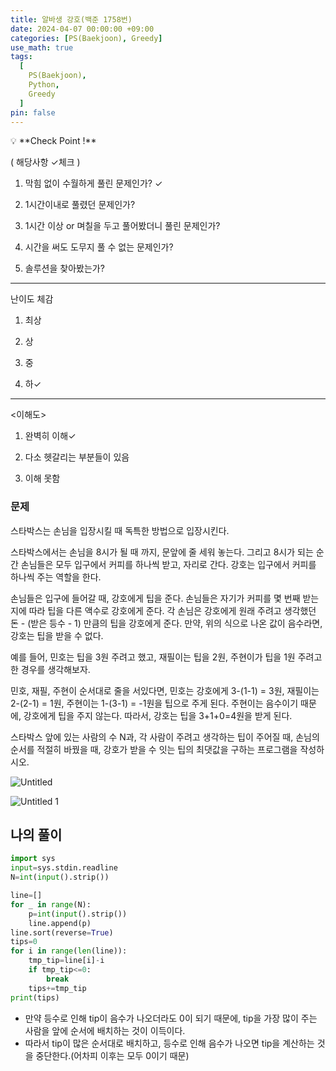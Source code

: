 ```yaml
---
title: 알바생 강호(백준 1758번)
date: 2024-04-07 00:00:00 +09:00
categories: [PS(Baekjoon), Greedy]
use_math: true
tags:
  [
    PS(Baekjoon),
    Python,
    Greedy
  ]
pin: false
---
```


<aside>
💡 **Check Point !**

( 해당사항 ✓체크 )

1. 막힘 없이 수월하게 풀린 문제인가? ✓

2. 1시간이내로 풀렸던 문제인가?

3. 1시간 이상 or 며칠을 두고 풀어봤더니 풀린 문제인가?

4. 시간을 써도 도무지 풀 수 없는 문제인가?

5. 솔루션을 찾아봤는가?

---

난이도 체감

1. 최상

2. 상

3. 중

4. 하✓

---

<이해도>

1. 완벽히 이해✓

2. 다소 헷갈리는 부분들이 있음

3. 이해 못함

</aside>

### 문제

스타박스는 손님을 입장시킬 때 독특한 방법으로 입장시킨다.

스타박스에서는 손님을 8시가 될 때 까지, 문앞에 줄 세워 놓는다. 그리고 8시가 되는 순간 손님들은 모두 입구에서 커피를 하나씩 받고, 자리로 간다. 강호는 입구에서 커피를 하나씩 주는 역할을 한다.

손님들은 입구에 들어갈 때, 강호에게 팁을 준다. 손님들은 자기가 커피를 몇 번째 받는지에 따라 팁을 다른 액수로 강호에게 준다. 각 손님은 강호에게 원래 주려고 생각했던 돈 - (받은 등수 - 1) 만큼의 팁을 강호에게 준다. 만약, 위의 식으로 나온 값이 음수라면, 강호는 팁을 받을 수 없다.

예를 들어, 민호는 팁을 3원 주려고 했고, 재필이는 팁을 2원, 주현이가 팁을 1원 주려고 한 경우를 생각해보자.

민호, 재필, 주현이 순서대로 줄을 서있다면, 민호는 강호에게 3-(1-1) = 3원, 재필이는 2-(2-1) = 1원, 주현이는 1-(3-1) = -1원을 팁으로 주게 된다. 주현이는 음수이기 때문에, 강호에게 팁을 주지 않는다. 따라서, 강호는 팁을 3+1+0=4원을 받게 된다.

스타박스 앞에 있는 사람의 수 N과, 각 사람이 주려고 생각하는 팁이 주어질 때, 손님의 순서를 적절히 바꿨을 때, 강호가 받을 수 잇는 팁의 최댓값을 구하는 프로그램을 작성하시오.

![Untitled](https://github.com/gihuni99/gihuni99.github.io/assets/90080065/0ab6ef9e-80e0-4079-b30b-40e320159c54)

![Untitled 1](https://github.com/gihuni99/gihuni99.github.io/assets/90080065/19596e85-ef63-4cac-8e34-ebf99f2d3889)

## 나의 풀이

```python
import sys
input=sys.stdin.readline
N=int(input().strip())

line=[]
for _ in range(N):
    p=int(input().strip())
    line.append(p)
line.sort(reverse=True)
tips=0
for i in range(len(line)):
    tmp_tip=line[i]-i
    if tmp_tip<=0:
        break
    tips+=tmp_tip
print(tips)
```

- 만약 등수로 인해 tip이 음수가 나오더라도 0이 되기 때문에, tip을 가장 많이 주는 사람을 앞에 순서에 배치하는 것이 이득이다.
- 따라서 tip이 많은 순서대로 배치하고, 등수로 인해 음수가 나오면 tip을 계산하는 것을 중단한다.(어차피 이후는 모두 0이기 때문)